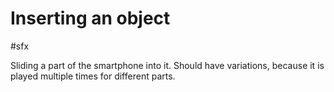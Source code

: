 # Inserting an object

#sfx 

Sliding a part of the smartphone into it. Should have variations, because it is played multiple times for different parts.